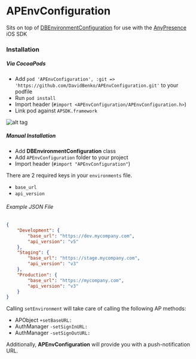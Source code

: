 APEnvConfiguration
==================

Sits on top of [DBEnvironmentConfiguration](https://github.com/DavidBenko/DBEnvironmentConfiguration) for use with the [AnyPresence](http://anypresence.com) iOS SDK

### Installation

##### Via CocoaPods
- Add `pod 'APEnvConfiguration', :git => 'https://github.com/DavidBenko/APEnvConfiguration.git'` to your podfile
- Run `pod install`
- Import header (`#import <APEnvConfiguration/APEnvConfiguration.h>`)
- Link pod against `APSDK.framework`

![alt tag](https://github.com/DavidBenko/APEnvConfiguration/raw/master/linking.png)
 
##### Manual Installation
- Add **DBEnvironmentConfiguration** class
- Add `APEnvConfiguration` folder to your project
- Import header (`#import "APEnvConfiguration"`)

There are 2 required keys in your `environments` file. 
- `base_url`
- `api_version`

###### Example JSON File
```json
{
    "Development": {
        "base_url": "https://dev.mycompany.com",
        "api_version": "v5"
    },
    "Staging": {
        "base_url": "https://stage.mycompany.com",
        "api_version": "v3"
    },
    "Production": {
        "base_url": "https://mycompany.com",
        "api_version": "v3"
    }
}

```


Calling `setEnvironment` will take care of calling the following AP methods:

- APObject `+setBaseURL:`
- AuthManager `-setSignInURL:`
- AuthManager `-setSignOutURL:`
 
Additionally, **APEnvConfiguration** will provide you with a push-notification URL.
